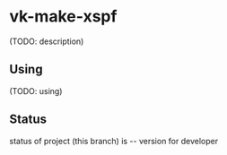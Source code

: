 vk-make-xspf
============

(TODO: description)

Using
-----

(TODO: using)

Status
------

status of project (this branch) is -- version for developer
